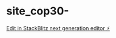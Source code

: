 # site_cop30-

[Edit in StackBlitz next generation editor ⚡️](https://stackblitz.com/~/github.com/fabizinha21/site_cop30-)